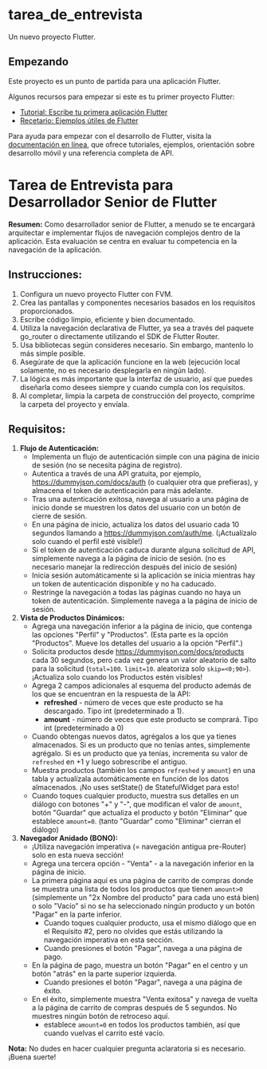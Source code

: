 # tarea_de_entrevista

Un nuevo proyecto Flutter.

## Empezando

Este proyecto es un punto de partida para una aplicación Flutter.

Algunos recursos para empezar si este es tu primer proyecto Flutter:

- [Tutorial: Escribe tu primera aplicación Flutter](https://docs.flutter.dev/get-started/codelab)
- [Recetario: Ejemplos útiles de Flutter](https://docs.flutter.dev/cookbook)

Para ayuda para empezar con el desarrollo de Flutter, visita la
[documentación en línea](https://docs.flutter.dev/), que ofrece tutoriales,
ejemplos, orientación sobre desarrollo móvil y una referencia completa de API.


# Tarea de Entrevista para Desarrollador Senior de Flutter

**Resumen:** Como desarrollador senior de Flutter, a menudo se te encargará arquitectar e implementar flujos de navegación complejos dentro de la aplicación. Esta evaluación se centra en evaluar tu competencia en la navegación de la aplicación.

## Instrucciones:

1. Configura un nuevo proyecto Flutter con FVM.
2. Crea las pantallas y componentes necesarios basados en los requisitos proporcionados.
3. Escribe código limpio, eficiente y bien documentado.
4. Utiliza la navegación declarativa de Flutter, ya sea a través del paquete go_router o directamente utilizando el SDK de Flutter Router.
5. Usa bibliotecas según consideres necesario. Sin embargo, mantenlo lo más simple posible.
6. Asegúrate de que la aplicación funcione en la web (ejecución local solamente, no es necesario desplegarla en ningún lado).
7. La lógica es más importante que la interfaz de usuario, así que puedes diseñarla como desees siempre y cuando cumpla con los requisitos.
8. Al completar, limpia la carpeta de construcción del proyecto, comprime la carpeta del proyecto y envíala.

## Requisitos:
1. __Flujo de Autenticación:__
    - Implementa un flujo de autenticación simple con una página de inicio de sesión (no se necesita página de registro).
    - Autentica a través de una API gratuita, por ejemplo, https://dummyjson.com/docs/auth (o cualquier otra que prefieras), y almacena el token de autenticación para más adelante.
    - Tras una autenticación exitosa, navega al usuario a una página de inicio donde se muestren los datos del usuario con un botón de cierre de sesión.
    - En una página de inicio, actualiza los datos del usuario cada 10 segundos llamando a https://dummyjson.com/auth/me. (¡Actualízalo solo cuando el perfil esté visible!)
    - Si el token de autenticación caduca durante alguna solicitud de API, simplemente navega a la página de inicio de sesión. (no es necesario manejar la redirección después del inicio de sesión)
    - Inicia sesión automáticamente si la aplicación se inicia mientras hay un token de autenticación disponible y no ha caducado.
    - Restringe la navegación a todas las páginas cuando no haya un token de autenticación. Simplemente navega a la página de inicio de sesión.
2. __Vista de Productos Dinámicos:__
    - Agrega una navegación inferior a la página de inicio, que contenga las opciones "Perfil" y "Productos". (Esta parte es la opción "Productos". Mueve los detalles del usuario a la opción "Perfil".)
    - Solicita productos desde https://dummyjson.com/docs/products cada 30 segundos, pero cada vez genera un valor aleatorio de salto para la solicitud (`total=100`. `limit=10`. aleatoriza solo `skip=<0;90>`). ¡Actualiza solo cuando los Productos estén visibles!
    - Agrega 2 campos adicionales al esquema del producto además de los que se encuentran en la respuesta de la API:
        - __refreshed__ - número de veces que este producto se ha descargado. Tipo int (predeterminado a 1).
        - __amount__ - número de veces que este producto se comprará. Tipo int (predeterminado a 0)
    - Cuando obtengas nuevos datos, agrégalos a los que ya tienes almacenados. Si es un producto que no tenías antes, simplemente agrégalo. Si es un producto que ya tenías, incrementa su valor de `refreshed` en +1 y luego sobrescribe el antiguo.
    - Muestra productos (también los campos `refreshed` y `amount`) en una tabla y actualízala automáticamente en función de los datos almacenados. ¡No uses setState() de StatefulWidget para esto!
    - Cuando toques cualquier producto, muestra sus detalles en un diálogo con botones "+" y "-", que modifican el valor de `amount`, botón "Guardar" que actualiza el producto y botón "Eliminar" que establece `amount=0`. (tanto "Guardar" como "Eliminar" cierran el diálogo)
3. __Navegador Anidado (BONO):__
    - ¡Utiliza navegación imperativa (= navegación antigua pre-Router) solo en esta nueva sección!
    - Agrega una tercera opción - "Venta" - a la navegación inferior en la página de inicio.
    - La primera página aquí es una página de carrito de compras donde se muestra una lista de todos los productos que tienen `amount>0` (simplemente un "2x Nombre del producto" para cada uno está bien) o solo "Vacío" si no se ha seleccionado ningún producto y un botón "Pagar" en la parte inferior.
        - Cuando toques cualquier producto, usa el mismo diálogo que en el Requisito #2, pero no olvides que estás utilizando la navegación imperativa en esta sección.
        - Cuando presiones el botón "Pagar", navega a una página de pago.
    - En la página de pago, muestra un botón "Pagar" en el centro y un botón "atrás" en la parte superior izquierda.
        - Cuando presiones el botón "Pagar", navega a una página de éxito.
    - En el éxito, simplemente muestra "Venta exitosa" y navega de vuelta a la página de carrito de compras después de 5 segundos. No muestres ningún botón de retroceso aquí.
        - establece `amount=0` en todos los productos también, así que cuando vuelvas el carrito esté vacío.

__Nota:__ No dudes en hacer cualquier pregunta aclaratoria si es necesario. ¡Buena suerte!
